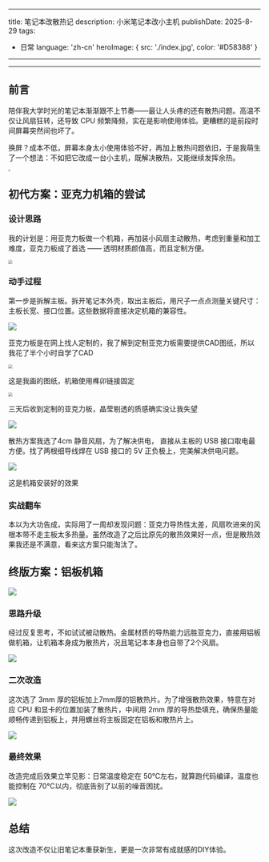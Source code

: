 
---
title: 笔记本改散热记
description: 小米笔记本改小主机
publishDate: 2025-8-29
tags:
  - 日常
language: 'zh-cn'
heroImage: { src: './index.jpg', color: '#D58388' }
---

 

---



## 前言

陪伴我大学时光的笔记本渐渐跟不上节奏——最让人头疼的还有散热问题。高温不仅让风扇狂转，还导致 CPU 频繁降频，实在是影响使用体验。更糟糕的是前段时间屏幕突然间也坏了。

换屏？成本不低，屏幕本身太小使用体验不好，再加上散热问题依旧，于是我萌生了一个想法：不如把它改成一台小主机，既解决散热，又能继续发挥余热。



<img src="http://img.msx.ink/1000018644.jpg" style="zoom:25%;" />

## 初代方案：亚克力机箱的尝试

### 设计思路

我的计划是：用亚克力板做一个机箱，再加装小风扇主动散热，考虑到重量和加工难度，亚克力板成了首选 —— 透明材质颜值高，而且定制方便。

<img src="http://img.msx.ink/1000018645.jpg" style="zoom:50%;" />

### 动手过程

第一步是拆解主板。拆开笔记本外壳，取出主板后，用尺子一点点测量关键尺寸：主板长宽、接口位置。这些数据将直接决定机箱的兼容性。



<img src="http://img.msx.ink/1000001150.jpg" style="zoom:100%;" />

亚克力板是在网上找人定制的，我了解到定制亚克力板需要提供CAD图纸，所以我花了半个小时自学了CAD

<img src="http://img.msx.ink/1000018646.jpg" style="zoom:50%;" />

这是我画的图纸，机箱使用榫卯链接固定

<img src="http://img.msx.ink/1000001165.jpg" style="zoom:50%;" />

三天后收到定制的亚克力板，晶莹剔透的质感确实没让我失望

<img src="http://img.msx.ink/1000018648.jpg" style="zoom:100%;" />

散热方案我选了4cm 静音风扇，为了解决供电， 直接从主板的 USB 接口取电最方便。找了两根细导线焊在 USB 接口的 5V 正负极上，完美解决供电问题。

![](./index.gif)

这是机箱安装好的效果

### 实战翻车

本以为大功告成，实际用了一周却发现问题：亚克力导热性太差，风扇吹进来的风根本带不走主板太多热量。虽然改造了之后比原先的散热效果好一点，但是散热效果我还是不满意，看来这方案只能淘汰了。

## 终版方案：铝板机箱

![](http://img.msx.ink/1000018652.jpg)

### 思路升级

经过反复思考，不如试试被动散热。金属材质的导热能力远胜亚克力，直接用铝板做机箱，让机箱本身成为散热片，况且笔记本本身也自带了2个风扇。

![](http://img.msx.ink/1000018663.jpg)

### 二次改造

这次选了 3mm 厚的铝板加上7mm厚的铝散热片。为了增强散热效果，特意在对应 CPU 和显卡的位置加装了散热片，中间用 2mm 厚的导热垫填充，确保热量能顺畅传递到铝板上，并用螺丝将主板固定在铝板和散热片上。

![](http://img.msx.ink/1000018661.jpg)

### 最终效果

改造完成后效果立竿见影：日常温度稳定在 50℃左右，就算跑代码编译，温度也能控制在 70℃以内，彻底告别了以前的噪音困扰。

![](http://img.msx.ink/1000018659.jpg)

## 总结

这次改造不仅让旧笔记本重获新生，更是一次非常有成就感的DIY体验。
